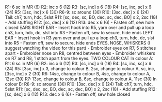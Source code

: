 R1: 6 sc in MR (6) R2: inc x 6 (12) R3: [sc, inc] x 6 (18) R4: [sc, inc, sc] x 6 (24) R5: [3sc, inc] x 6 (30) R6-9: sc around (30) R10: [3sc, dec] x 6 (24) Tail: ch7, turn, hdc, 5slst R11: [sc, dec, sc, BO, dec, sc, dec, BO] x 2, 2sc (18) - Add stuffing R12: [sc, dec] x 6 (12) R13: dec x 6 (6) - Fasten off, sew hole closed EARS RIGHT EAR - Insert hook into R5, yarn over and pull up a loop ch3, turn, hdc, dc, slst into R3 - Fasten off, sew to secure, hide ends LEFT EAR - Insert hook in R3 yarn over and pull up a loop ch3, turn, hdc, dc, slst into R5 - Fasten off, sew to secure, hide ends EYES, NOSE, WHISKERS (I suggest watching the video for this part) - Embroider eyes on R7, 5 stitches apart - Embroider nose on R8, centred between eyes - Embroider whiskers on R7 and R8, 1 stitch apart from the eyes. TWO COLOUR CAT In colour A: R1: 6 sc in MR (6) R2: inc x 6 (12) R3: [sc, inc] x 6 (18) R4: [sc, inc, sc] x 6 (24) R5: [3sc, inc] x 3, change to colour B, 2sc, change to colour A, sc, inc, [3sc, inc] x 2 (30) R6: 14sc, change to colour B, 4sc, change to colour A, 12sc (30) R7: 13sc, change to colour B, 6sc, change to colour A, 11sc (30) In colour B: R8-9: sc around (30) R10: [3sc, dec] x 6 (24) Tail: ch7, turn, hdc, 5slst R11: [sc, dec, sc, BO, dec, sc, dec, BO] x 2, 2sc (18) - Add stuffing R12: [sc, dec] x 6 (12) R13: dec x 6 (6) - Fasten off, sew hole closed